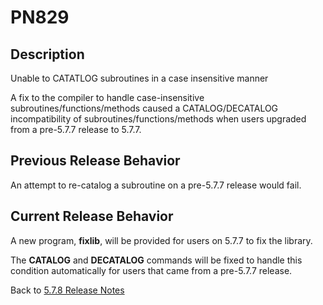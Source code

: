 # PN829

<PageHeader />

## Description

Unable to CATATLOG subroutines in a case insensitive manner

A fix to the compiler to handle case-insensitive subroutines/functions/methods caused a CATALOG/DECATALOG incompatibility of subroutines/functions/methods when users upgraded from a pre-5.7.7 release to 5.7.7.

## Previous Release Behavior

An attempt to re-catalog a subroutine on a pre-5.7.7 release would fail.

## Current Release Behavior

A new program, **fixlib**,  will be provided for users on 5.7.7 to fix the library.

The **CATALOG** and **DECATALOG** commands will be fixed to handle this condition automatically for users that came from a pre-5.7.7 release.


Back to [5.7.8 Release Notes](../5.7.8/README.md)
  
<PageFooter />
